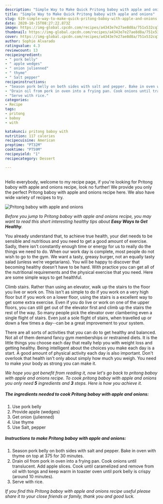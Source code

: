 ```yaml
---
description: "Simple Way to Make Quick Pritong baboy with apple and onions"
title: "Simple Way to Make Quick Pritong baboy with apple and onions"
slug: 619-simple-way-to-make-quick-pritong-baboy-with-apple-and-onions
date: 2020-10-15T08:27:22.873Z
image: https://img-global.cpcdn.com/recipes/a4343e7e27ae8d8a/751x532cq70/pritong-baboy-with-apple-and-onions-recipe-main-photo.jpg
thumbnail: https://img-global.cpcdn.com/recipes/a4343e7e27ae8d8a/751x532cq70/pritong-baboy-with-apple-and-onions-recipe-main-photo.jpg
cover: https://img-global.cpcdn.com/recipes/a4343e7e27ae8d8a/751x532cq70/pritong-baboy-with-apple-and-onions-recipe-main-photo.jpg
author: Sophie Alvarado
ratingvalue: 4.3
reviewcount: 13
recipeingredient:
- " pork belly"
- " apple wedges"
- " onion julienned"
- " thyme"
- " Salt pepper"
recipeinstructions:
- "Season pork belly on both sides with salt and pepper. Bake in oven with thyme on top at 375 for 30 minutes."
- "Drain oil from pork in oven into a frying pan. Cook onions until translucent. Add apple slices. Cook until caramelized and remove from oil with tongs and keep warm in toaster oven until pork belly is crispy (around 10 minutes)."
- "Serve with rice."
categories:
- Recipe
tags:
- pritong
- baboy
- with

katakunci: pritong baboy with 
nutrition: 117 calories
recipecuisine: American
preptime: "PT32M"
cooktime: "PT59M"
recipeyield: "1"
recipecategory: Dessert

---
```

<br>
Hello everybody, welcome to my recipe page, if you're looking for Pritong baboy with apple and onions recipe, look no further! We provide you only the perfect Pritong baboy with apple and onions recipe here. We also have wide variety of recipes to try.
<br>


![Pritong baboy with apple and onions](https://img-global.cpcdn.com/recipes/a4343e7e27ae8d8a/751x532cq70/pritong-baboy-with-apple-and-onions-recipe-main-photo.jpg)

<i>Before you jump to Pritong baboy with apple and onions recipe, you may want to read this short interesting healthy tips about <strong>Easy Ways to Get Healthy</strong>.</i>

You already understand that, to achieve true health, your diet needs to be sensible and nutritious and you need to get a good amount of exercise. Sadly, there isn't constantly enough time or energy for us to really do the things we need to do. When our work day is complete, most people do not wish to go to the gym. We want a tasty, greasy burger, not an equally tasty salad (unless we’re vegetarians). You will be happy to discover that becoming healthy doesn't have to be hard. With practice you can get all of the nutritional requirements and the physical exercise that you need. Here are some simple ways to get healthful.

Climb stairs. Rather than using an elevator, walk up the stairs to the floor you live or work on. This isn't as simple to do if you work on a very high floor but if you work on a lower floor, using the stairs is a excellent way to get some extra exercise. Even if you do live or work on one of the upper floors, you can still get out of the elevator first and climb up the stairs the rest of the way. So many people pick the elevator over clambering even a single flight of stairs. Even just a sole flight of stairs, when travelled up or down a few times a day--can be a great improvement to your system. 

There are all sorts of activities that you can do to get healthy and balanced. Not all of them demand fancy gym memberships or restrained diets. It is the little things you choose each day that really help you with weight loss and getting healthy. Being intelligent about the choices you make each day is a start. A good amount of physical activity each day is also important. Don't overlook that health isn't only about simply how much you weigh. You need to make your body as strong you can make it. 


<i>We hope you got benefit from reading it, now let's go back to pritong baboy with apple and onions recipe. To cook pritong baboy with apple and onions you only need <strong>5</strong> ingredients and <strong>3</strong> steps. Here is how you achieve it.
</i>

##### The ingredients needed to cook Pritong baboy with apple and onions:

1. Use  pork belly
1. Provide  apple (wedges)
1. Get  onion (julienned)
1. Use  thyme
1. Use  Salt, pepper


##### Instructions to make Pritong baboy with apple and onions:

1. Season pork belly on both sides with salt and pepper. Bake in oven with thyme on top at 375 for 30 minutes.
1. Drain oil from pork in oven into a frying pan. Cook onions until translucent. Add apple slices. Cook until caramelized and remove from oil with tongs and keep warm in toaster oven until pork belly is crispy (around 10 minutes).
1. Serve with rice.


<i>If you find this Pritong baboy with apple and onions recipe useful please share it to your close friends or family, thank you and good luck.</i>
